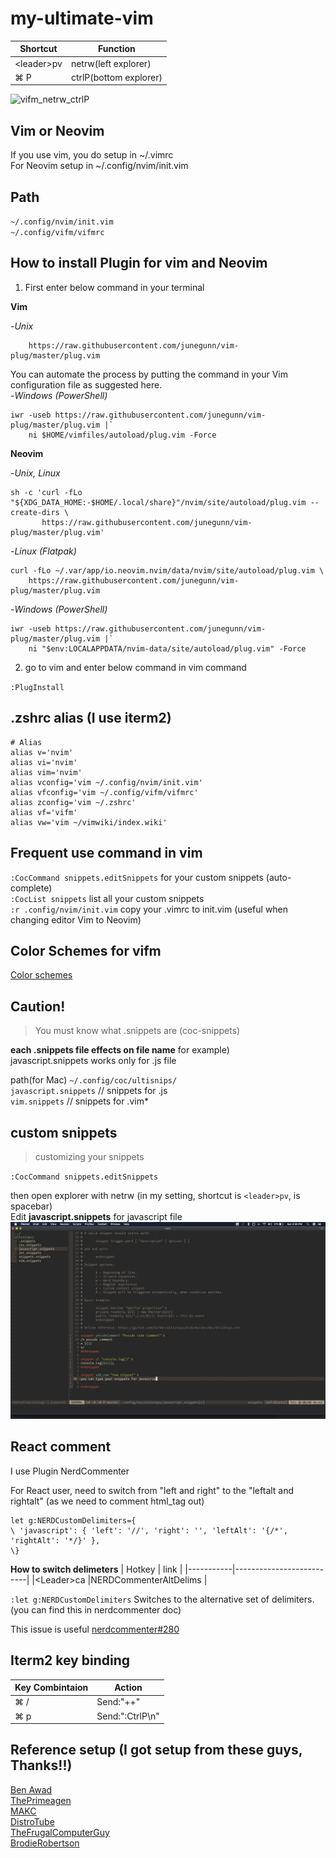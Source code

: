 # my-ultimate-vim

|Shortcut | Function|
|----|----|
|\<leader\>pv | netrw(left explorer)|
|&#8984; P | ctrlP(bottom explorer)|

![vifm_netrw_ctrlP](/img/vifm_netrw_ctrlP.gif)

## Vim or Neovim

If you use vim, you do setup in ~/.vimrc<br>
For Neovim setup in ~/.config/nvim/init.vim

## Path

`~/.config/nvim/init.vim`<br>
`~/.config/vifm/vifmrc`


## How to install Plugin for vim and Neovim

1. First enter below command in your terminal

**Vim**<br>

-_Unix_
```curl -fLo ~/.vim/autoload/plug.vim --create-dirs \
    https://raw.githubusercontent.com/junegunn/vim-plug/master/plug.vim
```
You can automate the process by putting the command in your Vim configuration file as suggested here.<br>
-_Windows (PowerShell)_
```
iwr -useb https://raw.githubusercontent.com/junegunn/vim-plug/master/plug.vim |`
    ni $HOME/vimfiles/autoload/plug.vim -Force
```

**Neovim**<br>

-_Unix, Linux_
```
sh -c 'curl -fLo "${XDG_DATA_HOME:-$HOME/.local/share}"/nvim/site/autoload/plug.vim --create-dirs \
       https://raw.githubusercontent.com/junegunn/vim-plug/master/plug.vim'
```
-_Linux (Flatpak)_
```
curl -fLo ~/.var/app/io.neovim.nvim/data/nvim/site/autoload/plug.vim \
    https://raw.githubusercontent.com/junegunn/vim-plug/master/plug.vim
```
-_Windows (PowerShell)_
```
iwr -useb https://raw.githubusercontent.com/junegunn/vim-plug/master/plug.vim |`
    ni "$env:LOCALAPPDATA/nvim-data/site/autoload/plug.vim" -Force
```
2. go to vim and enter below command in vim command

  `:PlugInstall`

## .zshrc alias (I use iterm2)
```
# Alias
alias v='nvim'
alias vi='nvim'
alias vim='nvim'
alias vconfig='vim ~/.config/nvim/init.vim'
alias vfconfig='vim ~/.config/vifm/vifmrc'
alias zconfig='vim ~/.zshrc'
alias vf='vifm'
alias vw='vim ~/vimwiki/index.wiki'
```

## Frequent use command in vim
`:CocCommand snippets.editSnippets` for your custom snippets (auto-complete) <br>
`:CocList snippets` list all your custom snippets <br>
`:r .config/nvim/init.vim` copy your .vimrc to init.vim (useful when changing editor Vim to Neovim) <br>

## Color Schemes for vifm
[Color schemes](https://github.com/vifm/vifm-colors)

## Caution!
>You must know what .snippets are (coc-snippets)

**each .snippets file effects on file name**
for example)<br>
javascript.snippets works only for .js file

path(for Mac) `~/.config/coc/ultisnips/`<br>
`javascript.snippets` // snippets for .js <br>
`vim.snippets` // snippets for .vim*  

## custom snippets

> customizing your snippets

`:CocCommand snippets.editSnippets`

then open explorer with netrw (in my setting, shortcut is `<leader>pv`, <leader> is spacebar)<br>
Edit **javascript.snippets** for javascript file
![js.snippets](/img/custom_snippets.png)

## React comment

I use Plugin NerdCommenter

For React user, need to switch from "left and right" to the "leftalt and rightalt" (as we need to comment html_tag out)
```
let g:NERDCustomDelimiters={
\ 'javascript': { 'left': '//', 'right': '', 'leftAlt': '{/*', 'rightAlt': '*/}' },
\}
```
**How to switch delimeters**
| Hotkey    | link                     |
|-----------|--------------------------|
|\<Leader\>ca |NERDCommenterAltDelims    |

`:let g:NERDCustomDelimiters`
Switches to the alternative set of delimiters.<br>
(you can find this in nerdcommenter doc)

This issue is useful
[nerdcommenter#280](https://github.com/preservim/nerdcommenter/issues/280)

## Iterm2 key binding

|Key Combintaion | Action |
|------|------|
|&#8984; / | Send:"++"|
|&#8984; p | Send:":CtrlP\n"|

## Reference setup (I got setup from these guys, Thanks!!)

[Ben Awad](https://github.com/makccr/dot)<br>
[ThePrimeagen](https://github.com/erkrnt/awesome-streamerrc/tree/master/ThePrimeagen)<br>
[MAKC](https://github.com/makccr/dot)<br>
[DistroTube](https://www.youtube.com/watch?v=47QYCa8AYG4)<br>
[TheFrugalComputerGuy](https://thefrugalcomputerguy.com/linux/seriespg.php?ser=10002#Vid34)<br>
[BrodieRobertson](https://github.com/BrodieRobertson)
